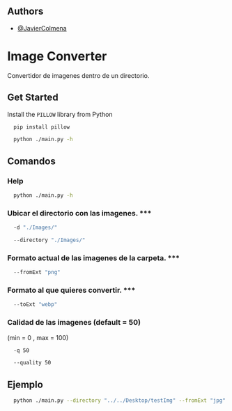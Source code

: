 
## Authors

- [@JavierColmena](https://www.github.com/javiercolmena)


# Image Converter

Convertidor de imagenes dentro de un directorio.


## Get Started

Install the ``PILLOW`` library from Python

```bash
  pip install pillow
```
```bash
  python ./main.py -h
```
    
## Comandos

### Help

```bash
  python ./main.py -h
```

### Ubicar el directorio con las imagenes. ***

```bash
  -d "./Images/"
```

```bash
  --directory "./Images/"
```

### Formato actual de las imagenes de la carpeta. ***

```bash
  --fromExt "png"
```

### Formato al que quieres convertir. ***

```bash
  --toExt "webp"
```

### Calidad de las imagenes (default = 50)

(min = 0 , max = 100)
```bash
  -q 50
```

```bash
  --quality 50
```


## Ejemplo

```bash
  python ./main.py --directory "../../Desktop/testImg" --fromExt "jpg" --toExt "webp" --quality 80
```

